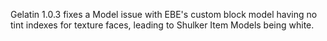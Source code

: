 Gelatin 1.0.3 fixes a Model issue with EBE's custom block model having no tint indexes for texture faces, leading to Shulker Item Models being white.